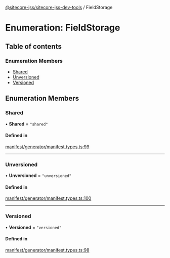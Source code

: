 [@sitecore-jss/sitecore-jss-dev-tools](../README.md) / FieldStorage

# Enumeration: FieldStorage

## Table of contents

### Enumeration Members

- [Shared](FieldStorage.md#shared)
- [Unversioned](FieldStorage.md#unversioned)
- [Versioned](FieldStorage.md#versioned)

## Enumeration Members

### Shared

• **Shared** = ``"shared"``

#### Defined in

[manifest/generator/manifest.types.ts:99](https://github.com/Sitecore/jss/blob/5617a6d68/packages/sitecore-jss-dev-tools/src/manifest/generator/manifest.types.ts#L99)

___

### Unversioned

• **Unversioned** = ``"unversioned"``

#### Defined in

[manifest/generator/manifest.types.ts:100](https://github.com/Sitecore/jss/blob/5617a6d68/packages/sitecore-jss-dev-tools/src/manifest/generator/manifest.types.ts#L100)

___

### Versioned

• **Versioned** = ``"versioned"``

#### Defined in

[manifest/generator/manifest.types.ts:98](https://github.com/Sitecore/jss/blob/5617a6d68/packages/sitecore-jss-dev-tools/src/manifest/generator/manifest.types.ts#L98)
